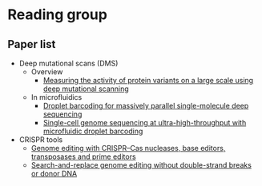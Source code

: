 # Reading group

## Paper list
- Deep mutational scans (DMS)
  - Overview
    - [Measuring the activity of protein variants on a large scale using deep mutational scanning](https://www.nature.com/articles/nprot.2014.153)
  - In microfluidics
    - [Droplet barcoding for massively parallel single-molecule deep sequencing](https://www.nature.com/articles/ncomms11784)
    - [Single-cell genome sequencing at ultra-high-throughput with microfluidic droplet barcoding](https://www.nature.com/articles/nbt.3880)
- CRISPR tools
  - [Genome editing with CRISPR–Cas nucleases, base editors, transposases and prime editors](https://www.nature.com/articles/s41587-020-0561-9)
  - [Search-and-replace genome editing without double-strand breaks or donor DNA](https://www.nature.com/articles/s41586-019-1711-4)
